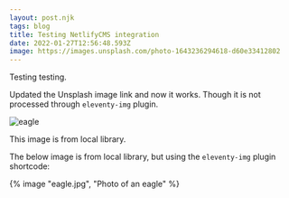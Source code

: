 ```yaml
---
layout: post.njk
tags: blog
title: Testing NetlifyCMS integration
date: 2022-01-27T12:56:48.593Z
image: https://images.unsplash.com/photo-1643236294618-d60e33412802
---
```

Testing testing.

Updated the Unsplash image link and now it works. Though it is not processed through `eleventy-img` plugin.

![eagle](/assets/img/eagle.jpg "Photo of an eagle")

This image is from local library.

The below image is from local library, but using the `eleventy-img` plugin shortcode:

{% image "eagle.jpg", "Photo of an eagle" %}